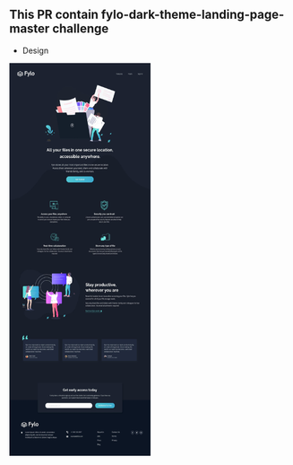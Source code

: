 ## This PR contain fylo-dark-theme-landing-page-master challenge

* Design

<img src="design/desktop-design.jpg" width="50%" height="700px" />
